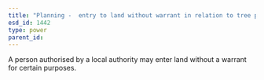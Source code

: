 ```yaml
---
title: "Planning -  entry to land without warrant in relation to tree preservation orders"
esd_id: 1442
type: power
parent_id:  
---
```


A person authorised by a local authority may enter land without a warrant for certain purposes.

